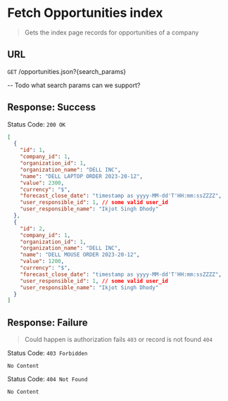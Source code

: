 # Fetch Opportunities index

> Gets the index page records for opportunities of a company

## URL

`GET` /opportunities.json?{search_params}

-- Todo what search params can we support?

## Response: Success

Status Code: `200 OK`

```json
[
  {
    "id": 1,
    "company_id": 1,
    "organization_id": 1,
    "organization_name": "DELL INC",
    "name": "DELL LAPTOP ORDER 2023-20-12",
    "value": 2300,
    "currency": "$",
    "forecast_close_date": "timestamp as yyyy-MM-dd'T'HH:mm:ssZZZZ",
    "user_responsible_id": 1, // some valid user_id
    "user_responsible_name": "Ikjot Singh Dhody"
  },
  {
    "id": 2,
    "company_id": 1,
    "organization_id": 1,
    "organization_name": "DELL INC",
    "name": "DELL MOUSE ORDER 2023-20-12",
    "value": 1200,
    "currency": "$",
    "forecast_close_date": "timestamp as yyyy-MM-dd'T'HH:mm:ssZZZZ",
    "user_responsible_id": 1, // some valid user_id
    "user_responsible_name": "Ikjot Singh Dhody"
  }
]
```

## Response: Failure

> Could happen is authorization fails `403` or record is not found `404`

Status Code: `403 Forbidden`

```
No Content
```

Status Code: `404 Not Found`

```
No Content
```
